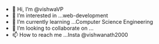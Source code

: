 - 👋 Hi, I’m @vishwaVP
- 👀 I’m interested in ...web-development
- 🌱 I’m currently learning ...Computer Science Engineering
- 💞️ I’m looking to collaborate on ...
- 📫 How to reach me ...Insta @vishwanath2000

<!---
vishwaVP/vishwaVP is a ✨ special ✨ repository because its `README.md` (this file) appears on your GitHub profile.
You can click the Preview link to take a look at your changes.
--->
